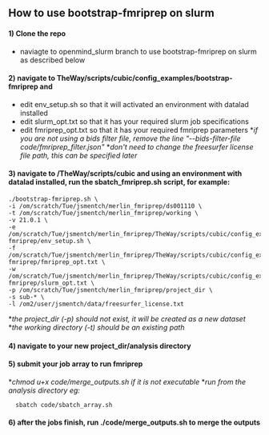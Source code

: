 ## How to use bootstrap-fmriprep on slurm

#### 1) Clone the repo

- naviagte to openmind_slurm branch to use bootstrap-fmriprep on slurm as described below

#### 2) navigate to TheWay/scripts/cubic/config_examples/bootstrap-fmriprep and 

- edit env_setup.sh so that it will activated an environment with datalad installed
- edit slurm_opt.txt so that it has your required slurm job specifications
- edit fmriprep_opt.txt so that it has your required fmriprep parameters
**if you are not using a bids filter file, remove the line "--bids-filter-file code/fmriprep_filter.json"*
**don't need to change the freesurfer license file path, this can be specified later*


#### 3) navigate to /TheWay/scripts/cubic and using an environment with datalad installed, run the sbatch_fmriprep.sh script, for example:

    ./bootstrap-fmriprep.sh \
    -i /om/scratch/Tue/jsmentch/merlin_fmriprep/ds001110 \
    -t /om/scratch/Tue/jsmentch/merlin_fmriprep/working \
    -v 21.0.1 \
    -e /om/scratch/Tue/jsmentch/merlin_fmriprep/TheWay/scripts/cubic/config_examples/bootstrap-fmriprep/env_setup.sh \
    -f /om/scratch/Tue/jsmentch/merlin_fmriprep/TheWay/scripts/cubic/config_examples/bootstrap-fmriprep/fmriprep_opt.txt \
    -w /om/scratch/Tue/jsmentch/merlin_fmriprep/TheWay/scripts/cubic/config_examples/bootstrap-fmriprep/slurm_opt.txt \
    -p /om/scratch/Tue/jsmentch/merlin_fmriprep/project_dir \
    -s sub-* \
    -l /om2/user/jsmentch/data/freesurfer_license.txt

  **the project_dir (-p) should not exist, it will be created as a new dataset*
  **the working directory (-t) should be an existing path*
#### 4) navigate to your new project_dir/analysis directory
#### 5) submit your job array to run fmriprep
  **chmod u+x code/merge_outputs.sh if it is not executable*
  **run from the analysis directory eg:*
  
      sbatch code/sbatch_array.sh
#### 6) after the jobs finish, run ./code/merge_outputs.sh to merge the outputs
